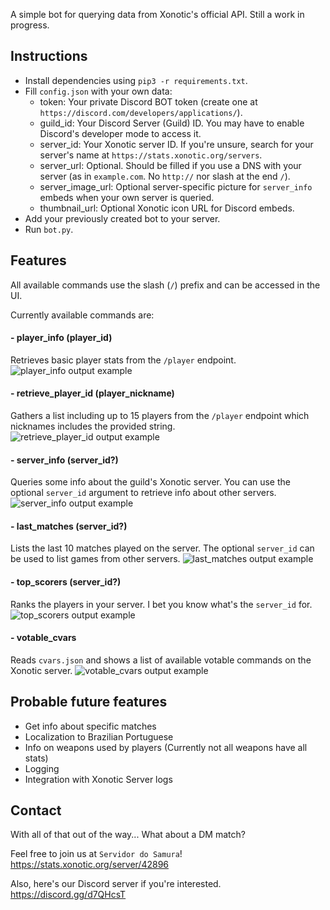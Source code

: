 A simple bot for querying data from Xonotic's official API.
Still a work in progress.

## Instructions
* Install dependencies using `pip3 -r requirements.txt`.
* Fill `config.json` with your own data:
  * token: Your private Discord BOT token (create one at `https://discord.com/developers/applications/`).
  * guild_id: Your Discord Server (Guild) ID. You may have to enable Discord's developer mode to access it.
  * server_id: Your Xonotic server ID. If you're unsure, search for your server's name at `https://stats.xonotic.org/servers`.
  * server_url: Optional. Should be filled if you use a DNS with your server (as in `example.com`. No `http://` nor slash at the end `/`).
  * server_image_url: Optional server-specific picture for `server_info` embeds when your own server is queried.
  * thumbnail_url: Optional Xonotic icon URL for Discord embeds.
* Add your previously created bot to your server.
* Run `bot.py`.

## Features
All available commands use the slash (`/`) prefix and can be accessed in the UI.

Currently available commands are: 

#### - player_info (player_id)
Retrieves basic player stats from the `/player` endpoint.
<img
  src="https://raw.githubusercontent.com/JoaoVicthor/XonStat_Discord_bot/main/previews/player_info.png"
  alt="player_info output example"
  style="display: inline-block; margin: 0 auto; max-width: 408px">

#### - retrieve_player_id (player_nickname)
Gathers a list including up to 15 players from the `/player` endpoint which nicknames includes the provided string.
<img
  src="https://raw.githubusercontent.com/JoaoVicthor/XonStat_Discord_bot/main/previews/retrieve_player_id.png"
  alt="retrieve_player_id output example"
  style="display: inline-block; margin: 0 auto; max-width: 558px">

#### - server_info (server_id?)
Queries some info about the guild's Xonotic server.
You can use the optional `server_id` argument to retrieve info about other servers.
<img
  src="https://raw.githubusercontent.com/JoaoVicthor/XonStat_Discord_bot/main/previews/server_info.png"
  alt="server_info output example"
  style="display: inline-block; margin: 0 auto; max-width: 438px">

#### - last_matches (server_id?)
Lists the last 10 matches played on the server.
The optional `server_id` can be used to list games from other servers.
<img
  src="https://raw.githubusercontent.com/JoaoVicthor/XonStat_Discord_bot/main/previews/last_matches.png"
  alt="last_matches output example"
  style="display: inline-block; margin: 0 auto; max-width: 1158px">

#### - top_scorers (server_id?)
Ranks the players in your server.
I bet you know what's the `server_id` for.
<img
  src="https://raw.githubusercontent.com/JoaoVicthor/XonStat_Discord_bot/main/previews/top_scorers.png"
  alt="top_scorers output example"
  style="display: inline-block; margin: 0 auto; max-width: 937px">

#### - votable_cvars
Reads `cvars.json` and shows a list of available votable commands on the Xonotic server.
<img
  src="https://raw.githubusercontent.com/JoaoVicthor/XonStat_Discord_bot/main/previews/votable_cvars.png"
  alt="votable_cvars output example"
  style="display: inline-block; margin: 0 auto; max-width: 599px">

## Probable future features
* Get info about specific matches
* Localization to Brazilian Portuguese
* Info on weapons used by players (Currently not all weapons have all stats)
* Logging
* Integration with Xonotic Server logs

## Contact
With all of that out of the way...
What about a DM match?

Feel free to join us at `Servidor do Samura`!
https://stats.xonotic.org/server/42896

Also, here's our Discord server if you're interested.
https://discord.gg/d7QHcsT
